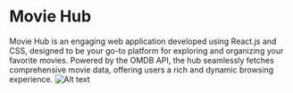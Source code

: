 # Movie Hub
Movie Hub is an engaging web application developed using React.js and CSS, designed to be your go-to platform for exploring and organizing your favorite movies. Powered by the OMDB API, the hub seamlessly fetches comprehensive movie data, offering users a rich and dynamic browsing experience.
![Alt text](/md.png)

